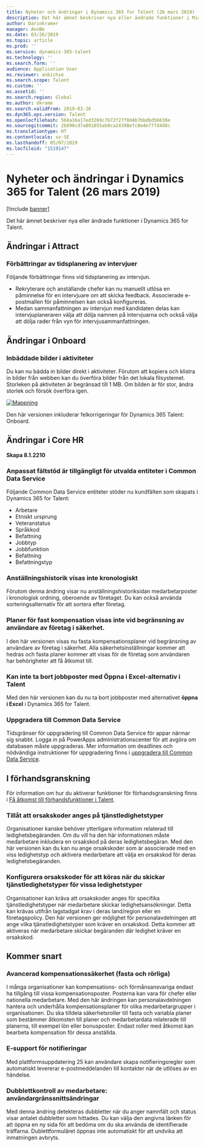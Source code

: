 ```yaml
---
title: Nyheter och ändringar i Dynamics 365 for Talent (26 mars 2019)
description: Det här ämnet beskriver nya eller ändrade funktioner i Microsoft Dynamics 365 for Talent.
author: Darinkramer
manager: AnnBe
ms.date: 03/26/2019
ms.topic: article
ms.prod: ''
ms.service: dynamics-365-talent
ms.technology: ''
ms.search.form: ''
audience: Application User
ms.reviewer: anbichse
ms.search.scope: Talent
ms.custom: ''
ms.assetid: ''
ms.search.region: Global
ms.author: dkrame
ms.search.validFrom: 2019-03-26
ms.dyn365.ops.version: Talent
ms.openlocfilehash: 568a16a17ed3269c7b72f27f0d4b7bbdbd56630e
ms.sourcegitcommit: 2b890cd7a801055ab0ca24398efc8e4e777d4d8c
ms.translationtype: HT
ms.contentlocale: sv-SE
ms.lasthandoff: 05/07/2019
ms.locfileid: "1519147"
---
```

# <a name="whats-new-or-changed-in-dynamics-365-for-talent-march-26-2019"></a>Nyheter och ändringar i Dynamics 365 for Talent (26 mars 2019)

[!include [banner](includes/banner.md)]

Det här ämnet beskriver nya eller ändrade funktioner i Dynamics 365 for Talent.

## <a name="changes-in-attract"></a>Ändringar i Attract

### <a name="enhancements-to-interview-scheduling"></a>Förbättringar av tidsplanering av intervjuer
Följande förbättringar finns vid tidsplanering av intervjun.

- Rekryterare och anställande chefer kan nu manuellt utlösa en påminnelse för en intervjuare om att skicka feedback. Associerade e-postmallen för påminnelsen kan också konfigureras.
- Medan sammanfattningen av intervjun med kandidaten delas kan intervjuplaneraren välja att dölja namnen på intervjuarna och också välja att dölja rader från vyn för intervjusammanfattningen.

## <a name="changes-in-onboard"></a>Ändringar i Onboard

### <a name="embedded-images-in-activities"></a>Inbäddade bilder i aktiviteter
Du kan nu bädda in bilder direkt i aktiviteter. Förutom att kopiera och klistra in bilder från webben kan du överföra bilder från det lokala filsystemet. Storleken på aktiviteten är begränsad till 1 MB. Om bilden är för stor, ändra storlek och försök överföra igen.

[![Mappning](./media/embedimages.png)](./media/embedimages.png)

Den här versionen inkluderar felkorrigeringar för Dynamics 365 Talent: Onboard.

## <a name="changes-in-core-hr"></a>Ändringar i Core HR
**Skapa 8.1.2210**

### <a name="custom-field-support-available-for-select-entities-in-common-data-service"></a>Anpassat fältstöd är tillgängligt för utvalda entiteter i Common Data Service 

Följande Common Data Service entiteter stöder nu kundfälten som skapats i Dynamics 365 for Talent:

- Arbetare
- Etniskt ursprung
- Veteranstatus
- Språkkod
- Befattning
- Jobbtyp
- Jobbfunktion
- Befattning
- Befattningstyp
 
### <a name="employment-history-not-displayed-chronologically"></a>Anställningshistorik visas inte kronologiskt
Förutom denna ändring visar nu anställningshistoriksidan medarbetarposter i kronologisk ordning, oberoende av företaget. Du kan också använda sorteringsalternativ för att sortera efter företag.

### <a name="fixed-compensation-plans-dont-appear-when-restricting-user-by-company-in-security"></a>Planer för fast kompensation visas inte vid begränsning av användare av företag i säkerhet.
I den här versionen visas nu fasta kompensationsplaner vid begränsning av användare av företag i säkerhet. Alla säkerhetsinställningar kommer att hedras och fasta planer kommer att visas för de företag som användaren har behörigheter att få åtkomst till. 

### <a name="cant-delete-job-records-using-open-in-excel-option-in-talent"></a>Kan inte ta bort jobbposter med Öppna i Excel-alternativ i Talent
Med den här versionen kan du nu ta bort jobbposter med alternativet **öppna i Excel** i Dynamics 365 for Talent.

### <a name="upgrade-to-common-data-service"></a>Uppgradera till Common Data Service
Tidsgränser för uppgradering till Common Data Service för appar närmar sig snabbt. Logga in på PowerApps administrationscenter för att avgöra om databasen måste uppgraderas. Mer information om deadlines och nödvändiga instruktioner för uppgradering finns i [uppgradera till Common Data Service](https://docs.microsoft.com/en-us/common-data-service/upgradecds/introduction-upgrade-cds).

## <a name="in-preview"></a>I förhandsgranskning

För information om hur du aktiverar funktioner för förhandsgranskning finns i [Få åtkomst till förhandsfunktioner i Talent](./access-preview-feature.md).

### <a name="allow-reason-codes-to-be-specified-on-leave-types"></a>Tillåt att orsakskoder anges på tjänstledighetstyper
Organisationer kanske behöver ytterligare information relaterad till ledighetsbegäranden. Om du vill ha den här informationen måste medarbetare inkludera en orsakskod på deras ledighetsbegäran. Med den här versionen kan du kan nu ange orsakskoder som är associerade med en viss ledighetstyp och aktivera medarbetare att välja en orsakskod för deras ledighetsbegäranden.

### <a name="configure-reason-codes-to-be-required-when-submitting-time-off-for-certain-leave-types"></a>Konfigurera orsakskoder för att köras när du skickar tjänstledighetstyper för vissa ledighetstyper
Organisationer kan kräva att orsakskoder anges för specifika tjänstledighetstyper när medarbetare skickar ledighetsansökningar. Detta kan krävas utifrån lagstadgat krav i deras land/region eller en företagspolicy. Den här versionen ger möjlighet för personalavdelningen att ange vilka tjänstledighetstyper som kräver en orsakskod. Detta kommer att aktiveras när medarbetare skickar begäranden där ledighet kräver en orsakskod.

## <a name="coming-soon"></a>Kommer snart

###  <a name="advanced-compensation-security-fixed-and-variable"></a>Avancerad kompensationssäkerhet (fasta och rörliga)
I många organisationer kan kompensations- och förmånsansvariga endast ha tillgång till vissa kompensationsposter. Posterna kan vara för chefer eller nationella medarbetare. Med den här ändringen kan personalavdelningen hantera och underhålla kompensationsplaner för olika medarbetargrupper i organisationen. Du ska tilldela säkerhetsroller till fasta och variabla planer som bestämmer åtkomsten till planer och medarbetardata relaterade till planerna, till exempel lön eller bonusposter. Endast roller med åtkomst kan bearbeta kompensation för dessa anställda.

###  <a name="email-support-for-alerts"></a>E-support för notifieringar
Med plattformsuppdatering 25 kan användare skapa notifieringsregler som automatiskt levererar e-postmeddelanden till kontakter när de utlöses av en händelse. 

### <a name="duplicate-employee-checks-user-interface-changes"></a>Dubblettkontroll av medarbetare: användargränssnittsändringar
Med denna ändring detekteras dubbletter när du anger namnfält och status visar antalet dubbletter som hittades. Du kan välja den angivna länken för att öppna en ny sida för att bedöma om du ska använda de identifierade träffarna. Dublettformuläret öppnas inte automatiskt för att undvika att inmatningen avbryts.
